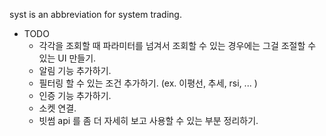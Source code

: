 syst is an abbreviation for system trading.

- TODO
  - 각각을 조회할 때 파라미터를 넘겨서 조회할 수 있는 경우에는 그걸 조절할 수 있는 UI 만들기.
  - 알림 기능 추가하기.
  - 필터링 할 수 있는 조건 추가하기. (ex. 이평선, 추세, rsi, ... )
  - 인증 기능 추가하기.
  - 소켓 연결.
  - 빗썸 api 를 좀 더 자세히 보고 사용할 수 있는 부분 정리하기.
